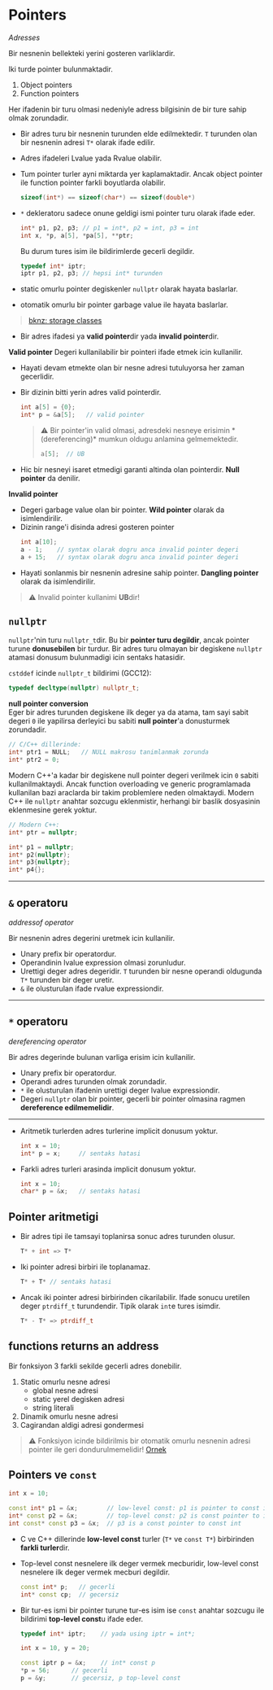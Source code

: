 # Pointers
*Adresses*

Bir nesnenin bellekteki yerini gosteren varliklardir.

Iki turde pointer bulunmaktadir.
1. Object pointers
2. Function pointers

Her ifadenin bir turu olmasi nedeniyle adress bilgisinin de bir ture sahip olmak zorundadir.

* Bir adres turu bir nesnenin turunden elde edilmektedir. `T` turunden olan bir nesnenin adresi `T*` olarak ifade edilir.
* Adres ifadeleri Lvalue yada Rvalue olabilir.
* Tum pointer turler ayni miktarda yer kaplamaktadir. Ancak object pointer ile function pointer farkli boyutlarda olabilir.
  ```C++
  sizeof(int*) == sizeof(char*) == sizeof(double*)
  ```

* `*` dekleratoru sadece onune geldigi ismi pointer turu olarak ifade eder.
  ```C++
  int* p1, p2, p3; // p1 = int*, p2 = int, p3 = int
  int x, *p, a[5], *pa[5], **ptr;
  ```
  Bu durum tures isim ile bildirimlerde gecerli degildir.
  ```C++
  typedef int* iptr;
  iptr p1, p2, p3; // hepsi int* turunden
  ```
  
* static omurlu pointer degiskenler `nullptr` olarak hayata baslarlar.
* otomatik omurlu bir pointer garbage value ile hayata baslarlar.
  
> [bknz: storage classes](090_storage_classes.md)

* Bir adres ifadesi ya **valid pointer**dir yada **invalid pointer**dir.

**Valid pointer**
Degeri kullanilabilir bir pointeri ifade etmek icin kullanilir.

* Hayati devam etmekte olan bir nesne adresi tutuluyorsa her zaman gecerlidir.
* Bir dizinin bitti yerin adres valid pointerdir.
  ```C++
  int a[5] = {0};
  int* p = &a[5];   // valid pointer
  ```
  > :warning: 
  > Bir pointer'in valid olmasi, adresdeki nesneye erisimin *  (dereferencing)* mumkun oldugu anlamina gelmemektedir.
  > ```C++
  > a[5];  // UB
  > ```

* Hic bir nesneyi isaret etmedigi garanti altinda olan pointerdir. **Null pointer** da denilir.

**Invalid pointer**
* Degeri garbage value olan bir pointer. **Wild pointer** olarak da isimlendirilir.
* Dizinin range'i disinda adresi gosteren pointer
  ```C++
  int a[10];
  a - 1;    // syntax olarak dogru anca invalid pointer degeri
  a + 15;   // syntax olarak dogru anca invalid pointer degeri
  ```
* Hayati sonlanmis bir nesnenin adresine sahip pointer. **Dangling pointer** olarak da isimlendirilir.

> :warning: 
> Invalid pointer kullanimi **UB**dir!

## `nullptr`
<!-- TODO 8. Derste nullptr, NULL ve 0 arasindaki fark anlatiliyor, eksigi tamamla -->
`nullptr`'nin turu `nullptr_t`dir. Bu bir **pointer turu degildir**, ancak pointer turune **donusebilen** bir turdur. Bir adres turu olmayan bir degiskene `nullptr` atamasi donusum bulunmadigi icin sentaks hatasidir.

`cstddef` icinde `nullptr_t` bildirimi (GCC12):
```C++
typedef decltype(nullptr) nullptr_t;
```

**null pointer conversion**  
Eger bir adres turunden degiskene ilk deger ya da atama, tam sayi sabit degeri `0` ile yapilirsa derleyici bu sabiti **null pointer**'a donusturmek zorundadir.

```C++
// C/C++ dillerinde:
int* ptr1 = NULL;   // NULL makrosu tanimlanmak zorunda 
int* ptr2 = 0;
```

Modern C++'a kadar bir degiskene null pointer degeri verilmek icin `0` sabiti kullanilmaktaydi. Ancak function overloading ve generic programlamada kullanilan bazi araclarda bir takim problemlere neden olmaktaydi. Modern C++ ile `nullptr` anahtar sozcugu eklenmistir, herhangi bir baslik dosyasinin eklenmesine gerek yoktur.
```C++
// Modern C++:
int* ptr = nullptr;

int* p1 = nullptr;
int* p2(nullptr);
int* p3{nullptr};
int* p4{};
```


---

## `&` operatoru
*addressof operator*

Bir nesnenin adres degerini uretmek icin kullanilir.

* Unary prefix bir operatordur.
* Operandinin lvalue expression olmasi zorunludur.
* Urettigi deger adres degeridir. 
  `T` turunden bir nesne operandi oldugunda `T*` turunden bir deger uretir.
* `&` ile olusturulan ifade rvalue expressiondir.

---

## `*` operatoru
*dereferencing operator*

Bir adres degerinde bulunan varliga erisim icin kullanilir.

* Unary prefix bir operatordur.
* Operandi adres turunden olmak zorundadir.
* `*` ile olusturulan ifadenin urettigi deger lvalue expressiondir.
* Degeri `nullptr` olan bir pointer, gecerli bir pointer olmasina ragmen **dereference edilmemelidir**.

---

* Aritmetik turlerden adres turlerine implicit donusum yoktur.
  ```C++
  int x = 10;
  int* p = x;     // sentaks hatasi
  ```
  
* Farkli adres turleri arasinda implicit donusum yoktur.
  ```C++
  int x = 10;
  char* p = &x;   // sentaks hatasi 
  ```
  
## Pointer aritmetigi

* Bir adres tipi ile tamsayi toplanirsa sonuc adres turunden olusur.
  ```C++
  T* + int => T*
  ```
* Iki pointer adresi birbiri ile toplanamaz.
  ```C++
  T* + T* // sentaks hatasi
  ```
* Ancak iki pointer adresi birbirinden cikarilabilir. Ifade sonucu uretilen deger `ptrdiff_t` turundendir. Tipik olarak `int`e tures isimdir.
  ```C++
  T* - T* => ptrdiff_t 
  ```
## functions returns an address
Bir fonksiyon 3 farkli sekilde gecerli adres donebilir.
1. Static omurlu nesne adresi
   * global nesne adresi
   * static yerel degisken adresi
   * string literali
2. Dinamik omurlu nesne adresi
3. Cagirandan aldigi adresi gondermesi

> :warning: 
> Fonksiyon icinde bildirilmis bir otomatik omurlu nesnenin adresi pointer ile geri dondurulmemelidir!
> [Ornek](res/src/pointers01.cpp)

## Pointers ve `const`

```C++
int x = 10;

const int* p1 = &x;        // low-level const: p1 is pointer to const int
int* const p2 = &x;        // top-level const: p2 is const pointer to int
int const* const p3 = &x;  // p3 is a const pointer to const int
```
* C ve C++ dillerinde **low-level const** turler (`T*` ve `const T*`) birbirinden **farkli turler**dir.

* Top-level const nesnelere ilk deger vermek mecburidir, low-level const nesnelere ilk deger vermek mecburi degildir.
  ```C++
  const int* p;   // gecerli
  int* const cp;  // gecersiz
  ```

* Bir tur-es ismi bir pointer turune tur-es isim ise `const` anahtar sozcugu ile bildirimi **top-level const**u ifade eder.
  ```C++
  typedef int* iptr;    // yada using iptr = int*;
  
  int x = 10, y = 20;
  
  const iptr p = &x;    // int* const p
  *p = 56;      // gecerli
  p = &y;       // gecersiz, p top-level const
  
  ```